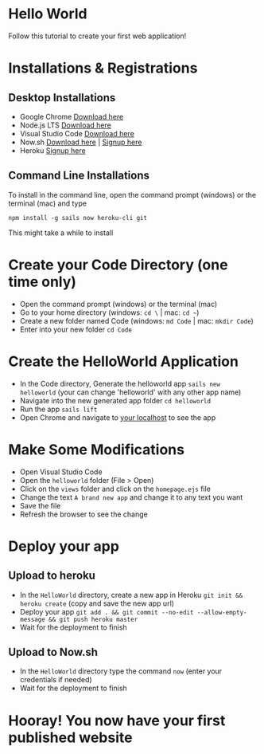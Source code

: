 # Hello World
Follow this tutorial to create your first web application!

# Installations & Registrations
## Desktop Installations
- Google Chrome [Download here](https://www.google.com/chrome/browser/desktop/)
- Node.js LTS [Download here](https://nodejs.org/en/)
- Visual Studio Code [Download here](https://code.visualstudio.com/Download)
- Now.sh [Download here](https://zeit.co/download) | [Signup here](https://zeit.co/login)
- Heroku [Signup here](https://signup.heroku.com/)

## Command Line Installations
To install in the command line, open the command prompt (windows) or the terminal (mac) and type
```
npm install -g sails now heroku-cli git
```
This might take a while to install

# Create your Code Directory (one time only)
- Open the command prompt (windows) or the terminal (mac)
- Go to your home directory (windows: `cd \` | mac: `cd ~`) 
- Create a new folder named Code (windows: `md Code` | mac: `mkdir Code`) 
- Enter into your new folder `cd Code`

# Create the HelloWorld Application
- In the Code directory, Generate the helloworld app `sails new helloworld` (your can change 'helloworld' with any other app name)
- Navigate into the new generated app folder `cd helloworld`
- Run the app `sails lift`
- Open Chrome and navigate to [your localhost](http://localhost:1337) to see the app
 
# Make Some Modifications 
- Open Visual Studio Code
- Open the `helloworld` folder (File > Open)
- Click on the `views` folder and click on the `homepage.ejs` file
- Change the text `A brand new app` and change it to any text you want
- Save the file
- Refresh the browser to see the change

# Deploy your app
## Upload to heroku
- In the `HelloWorld` directory, create a new app in Heroku `git init && heroku create` (copy and save the new app url)
- Deploy your app `git add . && git commit --no-edit --allow-empty-message && git push heroku master`
- Wait for the deployment to finish

## Upload to Now.sh
- In the `HelloWorld` directory type the command `now` (enter your credentials if needed)
- Wait for the deployment to finish

# Hooray! You now have your first published website
